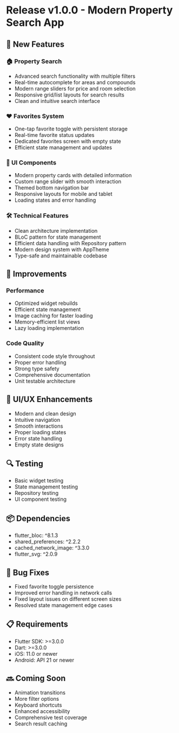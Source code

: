 # Release v1.0.0 - Modern Property Search App

## 🚀 New Features

### 🏠 Property Search
- Advanced search functionality with multiple filters
- Real-time autocomplete for areas and compounds
- Modern range sliders for price and room selection
- Responsive grid/list layouts for search results
- Clean and intuitive search interface

### ❤️ Favorites System
- One-tap favorite toggle with persistent storage
- Real-time favorite status updates
- Dedicated favorites screen with empty state
- Efficient state management and updates

### 🎨 UI Components
- Modern property cards with detailed information
- Custom range slider with smooth interaction
- Themed bottom navigation bar
- Responsive layouts for mobile and tablet
- Loading states and error handling

### 🛠️ Technical Features
- Clean architecture implementation
- BLoC pattern for state management
- Efficient data handling with Repository pattern
- Modern design system with AppTheme
- Type-safe and maintainable codebase

## 🔧 Improvements

### Performance
- Optimized widget rebuilds
- Efficient state management
- Image caching for faster loading
- Memory-efficient list views
- Lazy loading implementation

### Code Quality
- Consistent code style throughout
- Proper error handling
- Strong type safety
- Comprehensive documentation
- Unit testable architecture

## 📱 UI/UX Enhancements
- Modern and clean design
- Intuitive navigation
- Smooth interactions
- Proper loading states
- Error state handling
- Empty state designs

## 🔍 Testing
- Basic widget testing
- State management testing
- Repository testing
- UI component testing

## 📦 Dependencies
- flutter_bloc: ^8.1.3
- shared_preferences: ^2.2.2
- cached_network_image: ^3.3.0
- flutter_svg: ^2.0.9

## 🐛 Bug Fixes
- Fixed favorite toggle persistence
- Improved error handling in network calls
- Fixed layout issues on different screen sizes
- Resolved state management edge cases

## 📋 Requirements
- Flutter SDK: >=3.0.0
- Dart: >=3.0.0
- iOS: 11.0 or newer
- Android: API 21 or newer

## 🔜 Coming Soon
- Animation transitions
- More filter options
- Keyboard shortcuts
- Enhanced accessibility
- Comprehensive test coverage
- Search result caching